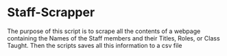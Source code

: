 # Staff-Scrapper
The purpose of this script is to scrape all the contents of a webpage containing the Names of the Staff members and their Titles, Roles, or Class Taught. Then the scripts saves all this information to a csv file
